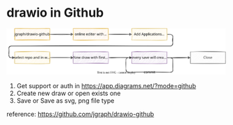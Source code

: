 drawio in Github
=================

![drawio_in_github.drawio.svg](demo/drawio_in_github.drawio.svg)

1. Get support or auth in https://app.diagrams.net/?mode=github
2. Create new draw or open exists one
3. Save or Save as svg, png file type

reference: https://github.com/jgraph/drawio-github
